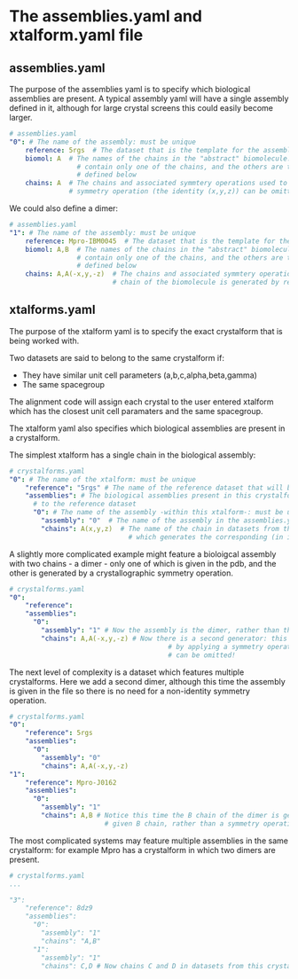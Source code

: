 # The assemblies.yaml and xtalform.yaml file

## assemblies.yaml

The purpose of the assemblies yaml is to specify which biological assemblies are present. A typical assembly yaml will have a single assembly defined in it, although for large crystal screens this could easily become larger.

```yaml
# assemblies.yaml
"0": # The name of the assembly: must be unique
    reference: 5rgs  # The dataset that is the template for the assembly
    biomol: A  # The names of the chains in the "abstract" biomolecule. This needed because the reference dataset may
                 # contain only one of the chains, and the others are then generated by some symmetry operation, as
                 # defined below
    chains: A  # The chains and associated symmtery operations used to generate the biomolecule - in this case the
               # symmetry operation (the identity (x,y,z)) can be omitted
  ```

We could also define a dimer:

```yaml
# assemblies.yaml
"1": # The name of the assembly: must be unique
    reference: Mpro-IBM0045  # The dataset that is the template for the assembly
    biomol: A,B  # The names of the chains in the "abstract" biomolecule. This needed because the reference dataset may
                 # contain only one of the chains, and the others are then generated by some symmetry operation, as
                 # defined below
    chains: A,A(-x,y,-z)  # The chains and associated symmtery operations used to generate the biomolecule. Here the B
                          # chain of the biomolecule is generated by reflections in the b and z axis.
  ```

## xtalforms.yaml

The purpose of the xtalform yaml is to specify the exact crystalform that is being worked with.

Two datasets are said to belong to the same crystalform if:

- They have similar unit cell parameters (a,b,c,alpha,beta,gamma)
- The same spacegroup

The alignment code will assign each crystal to the user entered xtalform which has the closest unit cell paramaters and
the same spacegroup.

The xtalform yaml also specifies which biological assemblies are present in a crystalform.

The simplest xtalform has a single chain in the biological assembly:

```yaml
# crystalforms.yaml
"0": # The name of the xtalform: must be unique
    "reference": "5rgs" # The name of the reference dataset that will be used to get this crystalforms unit cell
    "assemblies": # The biological assemblies present in this crystalform, and the operations which relate them
      # to the reference dataset
      "0": # The name of the assembly -within this xtalform-: must be unique within this xtalform
        "assembly": "0"  # The name of the assembly in the assemblies.yaml to match this assembly to
        "chains": A(x,y,z)  # The name of the chain in datasets from this crystalform and the symmetry operation
                              # which generates the corresponding (in index) chain in the reference assembly
  ```

A slightly more complicated example might feature a bioloigcal assembly with two chains - a dimer - only one of which is
given in the pdb, and the other is generated by a crystallographic symmetry operation.

```yaml
# crystalforms.yaml
"0":
    "reference":
    "assemblies":
      "0":
        "assembly": "1" # Now the assembly is the dimer, rather than the monomer!
        "chains": A,A(-x,y,-z) # Now there is a second generator: this creates the second chain, B,
                                        # by applying a symmetry operation to chain A. Notice the identity operation
                                        # can be omitted!

```

The next level of complexity is a dataset which features multiple crystalforms. Here we add a second dimer, although
this time the assembly is given in the file so there is no need for a non-identity symmetry operation.

```yaml
# crystalforms.yaml
"0":
    "reference": 5rgs
    "assemblies":
      "0":
        "assembly": "0"  
        "chains": A,A(-x,y,-z)
"1":
    "reference": Mpro-J0162
    "assemblies":
      "0":
        "assembly": "1"  
        "chains": A,B # Notice this time the B chain of the dimer is generated by the identity operation applied to
                        # given B chain, rather than a symmetry operation duplicating the A chain
```

The most complicated systems may feature multiple assemblies in the same crystalform: for example Mpro has a crystalform
in which two dimers are present.

```yaml
# crystalforms.yaml
...

"3":
    "reference": 8dz9
    "assemblies":
      "0":
        "assembly": "1"  
        "chains": "A,B"
      "1":
        "assembly": "1"  
        "chains": C,D # Now chains C and D in datasets from this crystalform are matched to the Dimer's A and B chains
```
